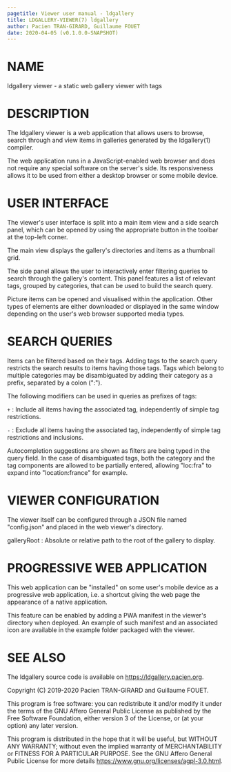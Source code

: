 ```yaml
---
pagetitle: Viewer user manual - ldgallery
title: LDGALLERY-VIEWER(7) ldgallery
author: Pacien TRAN-GIRARD, Guillaume FOUET
date: 2020-04-05 (v0.1.0.0-SNAPSHOT)
---
```



# NAME

ldgallery viewer - a static web gallery viewer with tags


# DESCRIPTION

The ldgallery viewer is a web application that allows users to browse, search through and view items in galleries generated by the ldgallery(1) compiler.

The web application runs in a JavaScript-enabled web browser and does not require any special software on the server's side.
Its responsiveness allows it to be used from either a desktop browser or some mobile device.


# USER INTERFACE

The viewer's user interface is split into a main item view and a side search panel,
which can be opened by using the appropriate button in the toolbar at the top-left corner.

The main view displays the gallery's directories and items as a thumbnail grid.

The side panel allows the user to interactively enter filtering queries to search through the gallery's content.
This panel features a list of relevant tags, grouped by categories, that can be used to build the search query.

Picture items can be opened and visualised within the application.
Other types of elements are either downloaded or displayed in the same window depending on the user's web browser supported media types.


# SEARCH QUERIES

Items can be filtered based on their tags.
Adding tags to the search query restricts the search results to items having those tags.
Tags which belong to multiple categories may be disambiguated by adding their category as a prefix, separated by a colon (":").

The following modifiers can be used in queries as prefixes of tags:

`+`
: Include all items having the associated tag,
  independently of simple tag restrictions.

`-`
: Exclude all items having the associated tag,
  independently of simple tag restrictions and inclusions.

Autocompletion suggestions are shown as filters are being typed in the query field.
In the case of disambiguated tags, both the category and the tag components are allowed to be partially entered,
allowing "loc:fra" to expand into "location:france" for example.


# VIEWER CONFIGURATION

The viewer itself can be configured through a JSON file named "config.json" and placed in the web viewer's directory.

galleryRoot
: Absolute or relative path to the root of the gallery to display.


# PROGRESSIVE WEB APPLICATION

This web application can be "installed" on some user's mobile device as a progressive web application,
i.e. a shortcut giving the web page the appearance of a native application.

This feature can be enabled by adding a PWA manifest in the viewer's directory when deployed.
An example of such manifest and an associated icon are available in the example folder packaged with the viewer.


# SEE ALSO

The ldgallery source code is available on <https://ldgallery.pacien.org>.

Copyright (C) 2019-2020  Pacien TRAN-GIRARD and Guillaume FOUET.

This program is free software: you can redistribute it and/or modify it under the terms of the GNU Affero General Public License as published by the Free Software Foundation, either version 3 of the License, or (at your option) any later version.

This program is distributed in the hope that it will be useful, but WITHOUT ANY WARRANTY; without even the implied warranty of MERCHANTABILITY or FITNESS FOR A PARTICULAR PURPOSE.
See the GNU Affero General Public License for more details <https://www.gnu.org/licenses/agpl-3.0.html>.
